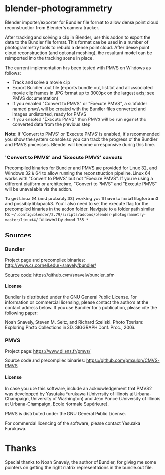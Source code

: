 # blender-photogrammetry

Blender importer/exporter for Bundler file format to allow dense point cloud reconstruction from Blender's camera tracker.

After tracking and solving a clip in Blender, use this addon to export the data to the Bundler file format. This format can be used in a number of photogrammetry tools to rebuild a dense point cloud. After dense point cloud reconstruction (and optional meshing), the resultant model can be reimported into the tracking scene in place.

The current implementation has been tested with PMVS on Windows as follows:

* Track and solve a movie clip
* Export Bundler .out file (exports bundle.out, list.txt and all associated movie clip frames in JPG format up to 3000px on the largest axis; see PMVS documentation)
* If you enabled "Convert to PMVS" or "Execute PMVS", a subfolder named pmvs\ will be created with the Bundler files converted and images undistorted, ready for PMVS
* If you enabled "Execute PMVS" then PMVS will be run against the converted data from the previous step

**Note**: If 'Convert to PMVS' or 'Execute PMVS' is enabled, it's recommended you show the system console so you can track the progress of the Bundler and PMVS processes. Blender will become unresponsive during this time.

### 'Convert to PMVS' and 'Execute PMVS' caveats

Precompiled binaries for Bundler and PMVS are provided for Linux 32, and Windows 32 & 64 to allow running the reconstruction pipeline. Linux 64 works with "Convert to PMVS" but not "Execute PMVS". If you're using a different platform or architecture, "Convert to PMVS" and "Execute PMVS" will be unavailable via the addon.

To get Linux 64 (and probably 32) working you'll have to install libgfortran3 and possibly liblapack3. You'll also need to set the execute flag for the precompiled binaries in the addon folder. Navigate to a folder path similar to: ```~/.config/blender/2.79/scripts/addons/blender-photogrammetry-master/linux64/``` followed by ```chmod 755 *```

## Sources

### Bundler

Project page and precompiled binaries: http://www.cs.cornell.edu/~snavely/bundler/

Source code: https://github.com/snavely/bundler_sfm

#### License

Bundler is distributed under the GNU General Public License. For information on commercial licensing, please contact the authors at the contact address below. If you use Bundler for a publication, please cite the following paper:

Noah Snavely, Steven M. Seitz, and Richard Szeliski. Photo Tourism: Exploring Photo Collections in 3D. SIGGRAPH Conf. Proc., 2006.

### PMVS

Project page: https://www.di.ens.fr/pmvs/

Source code and precompiled binaries: https://github.com/pmoulon/CMVS-PMVS

#### License

In case you use this software, include an acknowledgement that PMVS2 was developped by Yasutaka Furukawa (University of Illinois at Urbana-Champaign, University of Washington) and Jean Ponce (University of Illinois at Urbana-Champaign, Ecole Normale Supérieure).

PMVS is distributed under the GNU General Public License.

For commercial licencing of the software, please contact Yasutaka Furukawa.

# Thanks

Special thanks to Noah Snavely, the author of Bundler, for giving me some pointers on getting the right matrix representations in the bundle.out file.

